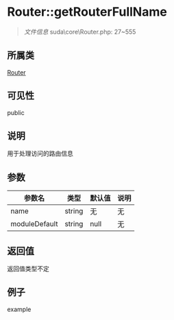 # Router::getRouterFullName

> *文件信息* suda\core\Router.php: 27~555
## 所属类 

[Router](../Router.md)

## 可见性

  public  
## 说明

用于处理访问的路由信息

## 参数

| 参数名 | 类型 | 默认值 | 说明 |
|--------|-----|-------|-------|
| name |  string | 无 | 无 |
| moduleDefault |  string | null | 无 |

## 返回值
返回值类型不定

## 例子

example